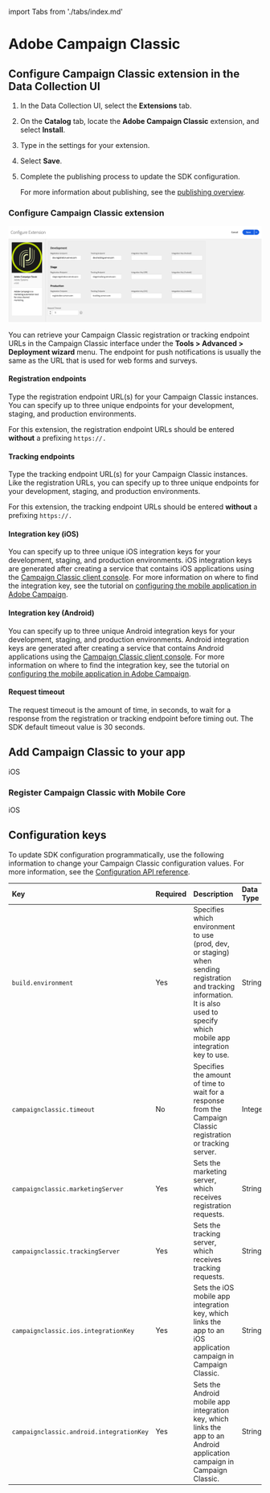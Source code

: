 import Tabs from './tabs/index.md'

# Adobe Campaign Classic

## Configure Campaign Classic extension in the Data Collection UI

1. In the Data Collection UI, select the **Extensions** tab.
2. On the **Catalog** tab, locate the **Adobe Campaign Classic** extension, and select **Install**.
3. Type in the settings for your extension.
4. Select **Save**.
5. Complete the publishing process to update the SDK configuration.

   For more information about publishing, see the [publishing overview](https://experienceleague.adobe.com/docs/launch/using/publish/overview.html).

### Configure Campaign Classic extension

![Configuring the Campaign Classic extension](./assets/index/configure.png)

<InlineAlert variant="info" slots="text"/>

You can retrieve your Campaign Classic registration or tracking endpoint URLs in the Campaign Classic interface under the **Tools > Advanced > Deployment wizard** menu. The endpoint for push notifications is usually the same as the URL that is used for web forms and surveys.

#### Registration endpoints

Type the registration endpoint URL(s) for your Campaign Classic instances. You can specify up to three unique endpoints for your development, staging, and production environments.

<InlineAlert variant="warning" slots="text"/>

For this extension, the registration endpoint URLs should be entered **without** a prefixing `https://.`

#### Tracking endpoints

Type the tracking endpoint URL(s) for your Campaign Classic instances. Like the registration URLs, you can specify up to three unique endpoints for your development, staging, and production environments.

<InlineAlert variant="warning" slots="text"/>

For this extension, the tracking endpoint URLs should be entered **without** a prefixing `https://.`

#### Integration key (iOS)

You can specify up to three unique iOS integration keys for your development, staging, and production environments. iOS integration keys are generated after creating a service that contains iOS applications using the [Campaign Classic client console](https://experienceleague.adobe.com/docs/campaign-classic/using/installing-campaign-classic/connect-to-campaign/installing-the-client-console.html). For more information on where to find the integration key, see the tutorial on [configuring the mobile application in Adobe Campaign](https://experienceleague.adobe.com/docs/campaign-classic/using/sending-messages/sending-push-notifications/configure-the-mobile-app/configuring-the-mobile-application.html).

#### Integration key (Android)

You can specify up to three unique Android integration keys for your development, staging, and production environments. Android integration keys are generated after creating a service that contains Android applications using the [Campaign Classic client console](https://experienceleague.adobe.com/docs/campaign-classic/using/installing-campaign-classic/connect-to-campaign/installing-the-client-console.html). For more information on where to find the integration key, see the tutorial on [configuring the mobile application in Adobe Campaign](https://experienceleague.adobe.com/docs/campaign-classic/using/sending-messages/sending-push-notifications/configure-the-mobile-app/configuring-the-mobile-application-android.html).

#### Request timeout

The request timeout is the amount of time, in seconds, to wait for a response from the registration or tracking endpoint before timing out. The SDK default timeout value is 30 seconds.

## Add Campaign Classic to your app

<TabsBlock orientation="horizontal" slots="heading, content" repeat="1"/>

iOS

<Tabs query="platform=ios-acp&task=add"/>

### Register Campaign Classic with Mobile Core

<TabsBlock orientation="horizontal" slots="heading, content" repeat="1"/>

iOS

<Tabs query="platform=ios-acp&task=register"/>

## Configuration keys

To update SDK configuration programmatically, use the following information to change your Campaign Classic configuration values. For more information, see the [Configuration API reference](../mobile-core/configuration/api-reference.md).

| Key | Required | Description | Data Type |
| :--- | :--- | :--- | :--- |
| `build.environment` | Yes | Specifies which environment to use (prod, dev, or staging) when sending registration and tracking information. It is also used to specify which mobile app integration key to use. | String |
| `campaignclassic.timeout` | No | Specifies the amount of time to wait for a response from the Campaign Classic registration or tracking server. | Integer |
| `campaignclassic.marketingServer` | Yes | Sets the marketing server, which receives registration requests. | String |
| `campaignclassic.trackingServer` | Yes | Sets the tracking server, which receives tracking requests. | String |
| `campaignclassic.ios.integrationKey` | Yes | Sets the iOS mobile app integration key, which links the app to an iOS application campaign in Campaign Classic. | String |
| `campaignclassic.android.integrationKey` | Yes | Sets the Android mobile app integration key, which links the app to an Android application campaign in Campaign Classic. | String |


